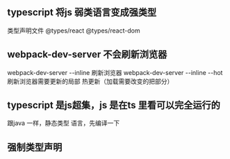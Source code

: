 ## typescript 将js 弱类语言变成强类型
类型声明文件 @types/react @types/react-dom 

## webpack-dev-server 不会刷新浏览器
webpack-dev-server --inline 刷新浏览器
webpack-dev-server --inline --hot 刷新浏览器需要更新的局部 热更新（加载需要改变的把部分）

## typescript 是js超集，js 是在ts 里看可以完全运行的
跟java 一样，静态类型 语言，先编译一下
## 强制类型声明 